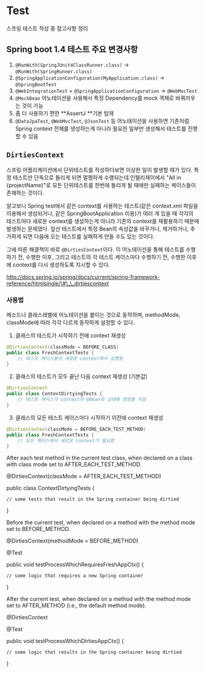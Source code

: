 # Test

스프링 테스트 작성 중 참고사항 정리

## Spring boot 1.4 테스트 주요 변경사항

1. `@RunWith(SpringJUnit4ClassRunner.class)` -&gt; `@RunWith(SpringRunner.class)`
2. `@SpringApplicationConfiguration(MyApplication.class)` -&gt; `@SpringBootTest`
3. `@WebIntegrationTest` + `@SpringApplicationConfiguration` -&gt; `@WebMvcTest`
4. `@MockBean` 어노테이션을 사용해서 특정 Dependency를 mock 객체로 바꿔끼우는 것이 가능
5. 좀 더 사용하기 편한 **AssertJ **기본 탑재
6. `@DataJpaTest`, `@WebMvcTest`, `@JsonTest` 등 어노테이션을 사용하면 기존처럼 Spring context 전체를 생성하는게 아니라 필요한 일부만 생성해서 테스트를 진행할 수 있음

## `DirtiesContext`

스프링 어플리케이션에서 단위테스트를 작성하다보면 이상한 일이 발생할 때가 있다. 특정 테스트만 단독으로 돌리게 되면 멀쩡하게 수행되는데 인텔리제이에서 "All in {projectName}"로 모든 단위테스트를 한번에 돌리게 될 때에만 실패하는 케이스들이 존재하는 것이다.

알고보니 Spring test에서 같은 context를 사용하는 테스트\(같은 context.xml 파일을 이용해서 생성되거나, 같은 SpringBootApplication 이용\)가 여러 개 있을 때 각각의 테스트마다 새로운 context를 생성하는게 아니라 기존의 context를 재활용하기 때문에 발생하는 문제였다. 앞선 테스트에서 특정 Bean의 속성값을 바꾸거나, 제거하거나, 추가하게 되면 다음에 오는 테스트를 실패하게 만들 수도 있는 것이다.

그에 따른 해결책이 바로 `@DirtiesContext`이다. 이 어노테이션을 통해 테스트를 수행하기 전, 수행한 이후, 그리고 테스트의 각 테스트 케이스마다 수행하기 전, 수행한 이후에 context를 다시 생성하도록 지시할 수 있다.

http://docs.spring.io/spring/docs/current/spring-framework-reference/htmlsingle/\#\_\_dirtiescontext

### 사용법

메소드나 클래스레벨에 어노테이션을 붙이는 것으로 동작하며, methodMode, classMode에 따라 각각 다르게 동작하게 설정할 수 있다.


1. 클래스의 테스트가 시작하기 전에 context 재생성
``` java
@DirtiesContext(classMode = BEFORE_CLASS)
public class FreshContextTests {
    // 테스트 케이스들이 새로운 context에서 실행됨
}
```
2. 클래스의 테스트가 모두 끝난 다음 context 재생성 (기본값)
``` java
@DirtiesContext
public class ContextDirtyingTests {
    // 테스트 케이스가 context의 @Bean의 상태에 영향을 끼침
}
```
3. 클래스의 모든 테스트 케이스마다 시작하기 이전에 context 재생성
``` java
@DirtiesContex(classMode = BEFORE_EACH_TEST_METHOD)
public class FreshContextTests {
    // 모든 케이스에서 새로운 context가 필요함
}
```


After each test method in the current test class, when declared on a class with class mode set to AFTER\_EACH\_TEST\_METHOD.

@DirtiesContext\(classMode = AFTER\_EACH\_TEST\_METHOD\)

public class ContextDirtyingTests {

    // some tests that result in the Spring container being dirtied

}



Before the current test, when declared on a method with the method mode set to BEFORE\_METHOD.

@DirtiesContext\(methodMode = BEFORE\_METHOD\)

@Test

public void testProcessWhichRequiresFreshAppCtx\(\) {

    // some logic that requires a new Spring container

}



After the current test, when declared on a method with the method mode set to AFTER\_METHOD \(i.e., the default method mode\).

@DirtiesContext

@Test

public void testProcessWhichDirtiesAppCtx\(\) {

    // some logic that results in the Spring container being dirtied

}





